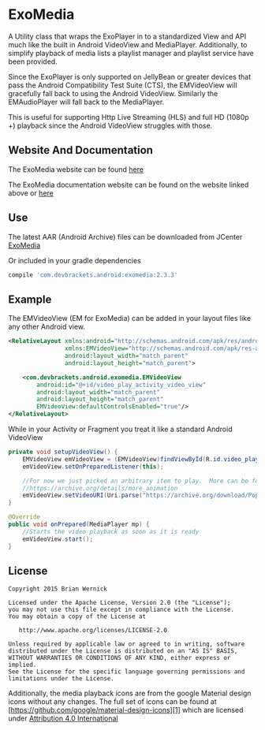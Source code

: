 ExoMedia
============
A Utility class that wraps the ExoPlayer in to a standardized
View and API much like the built in Android VideoView and MediaPlayer.
Additionally, to simplify playback of media lists a playlist manager
and playlist service have been provided.

Since the ExoPlayer is only supported on JellyBean or greater devices that
pass the Android Compatibility Test Suite (CTS), the EMVideoView will gracefully
fall back to using the Android VideoView.  Similarly the EMAudioPlayer will fall
back to the MediaPlayer.

This is useful for supporting Http Live Streaming (HLS) and full HD (1080p +) playback
since the Android VideoView struggles with those.


Website And Documentation
-------
The ExoMedia website can be found [here][4]

The ExoMedia documentation website can be found on the website linked above or [here][5]


Use
-------
The latest AAR (Android Archive) files can be downloaded from JCenter [ExoMedia][3]

Or included in your gradle dependencies

```groovy
compile 'com.devbrackets.android:exomedia:2.3.3'
```

Example
-------
The EMVideoView (EM for ExoMedia) can be added in your layout files like any other Android view.

```xml
<RelativeLayout xmlns:android="http://schemas.android.com/apk/res/android"
                xmlns:EMVideoView="http://schemas.android.com/apk/res-auto"
                android:layout_width="match_parent"
                android:layout_height="match_parent">

    <com.devbrackets.android.exomedia.EMVideoView
        android:id="@+id/video_play_activity_video_view"
        android:layout_width="match_parent"
        android:layout_height="match_parent"
        EMVideoView:defaultControlsEnabled="true"/>
</RelativeLayout>

```

While in your Activity or Fragment you treat it like a standard Android VideoView

```java
private void setupVideoView() {
	EMVideoView emVideoView = (EMVideoView)findViewById(R.id.video_play_activity_video_view);
	emVideoView.setOnPreparedListener(this);

    //For now we just picked an arbitrary item to play.  More can be found at
    //https://archive.org/details/more_animation
    emVideoView.setVideoURI(Uri.parse("https://archive.org/download/Popeye_forPresident/Popeye_forPresident_512kb.mp4"));
}

@Override
public void onPrepared(MediaPlayer mp) {
	//Starts the video playback as soon as it is ready
	emVideoView.start();
}
```


License
-------

    Copyright 2015 Brian Wernick

    Licensed under the Apache License, Version 2.0 (the "License");
    you may not use this file except in compliance with the License.
    You may obtain a copy of the License at

       http://www.apache.org/licenses/LICENSE-2.0

    Unless required by applicable law or agreed to in writing, software
    distributed under the License is distributed on an "AS IS" BASIS,
    WITHOUT WARRANTIES OR CONDITIONS OF ANY KIND, either express or implied.
    See the License for the specific language governing permissions and
    limitations under the License.


Additionally, the media playback icons are from the google Material
design icons without any changes.  The full set of icons can be found
at [https://github.com/google/material-design-icons][1] which are licensed
under [Attribution 4.0 International][2]



 [1]: https://github.com/google/material-design-icons
 [2]: http://creativecommons.org/licenses/by/4.0/
 [3]: https://bintray.com/brianwernick/maven/ExoMedia/view#files
 [4]: http://devbrackets.com/dev/libs/exomedia.html
 [5]: http://devbrackets.com/dev/libs/docs/exomedia/2.3.1/index.html
